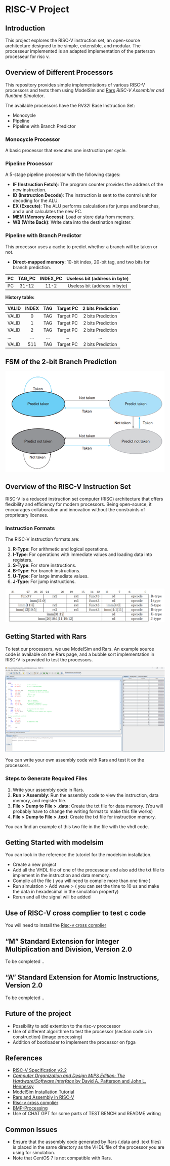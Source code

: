 # RISC-V Project

## Introduction

This project explores the RISC-V instruction set, an open-source architecture designed to be simple, extensible, and modular. The processeur implemented is an adapted implementation of the parterson processeur for risc v. 

## Overview of Different Processors

This repository provides simple implementations of various RISC-V processors and tests them using ModelSim and [Rars](https://github.com/TheThirdOne/rars) _RISC-V Assembler and Runtime Simulator_.

The available processors have the RV32I Base Instruction Set:
- Monocycle
- Pipeline
- Pipeline with Branch Predictor

### Monocycle Processor

A basic processor that executes one instruction per cycle.

### Pipeline Processor

A 5-stage pipeline processor with the following stages:

- **IF (Instruction Fetch)**: The program counter provides the address of the new instruction.
- **ID (Instruction Decode)**: The instruction is sent to the control unit for decoding for the ALU.
- **EX (Execute)**: The ALU performs calculations for jumps and branches, and a unit calculates the new PC.
- **MEM (Memory Access)**: Load or store data from memory.
- **WB (Write Back)**: Write data into the destination register.

### Pipeline with Branch Predictor

This processor uses a cache to predict whether a branch will be taken or not.

- **Direct-mapped memory**: 10-bit index, 20-bit tag, and two bits for branch prediction.

| PC       | TAG_PC | INDEX_PC | Useless bit (address in byte) |
|:---------|:------:|:--------:|:-----------------------------:|
| PC       | 31-12  |  11-2    | Useless bit (address in byte) |

**History table:**

| VALID | INDEX | TAG | Target PC | 2 bits Prediction |
|:------|:-----:|:---:|:---------:|:-----------------:|
| VALID | 0     | TAG | Target PC | 2 bits Prediction |
| VALID | 1     | TAG | Target PC | 2 bits Prediction |
| VALID | 2     | TAG | Target PC | 2 bits Prediction |
| ...   | ...   | ... | ...       | ...               |
| VALID | 511   | TAG | Target PC | 2 bits Prediction |

## FSM of the 2-bit Branch Prediction

![Schematic of the 2-bit predictor](https://github.com/RISCeirb/Risc-v-processor/blob/main/Picture/2%20bit%20predictor.png)

## Overview of the RISC-V Instruction Set

RISC-V is a reduced instruction set computer (RISC) architecture that offers flexibility and efficiency for modern processors. Being open-source, it encourages collaboration and innovation without the constraints of proprietary licenses.

### Instruction Formats

The RISC-V instruction formats are:

1. **R-Type**: For arithmetic and logical operations.
2. **I-Type**: For operations with immediate values and loading data into registers.
3. **S-Type**: For store instructions.
4. **B-Type**: For branch instructions.
5. **U-Type**: For large immediate values.
6. **J-Type**: For jump instructions.

![Instruction format](https://github.com/RISCeirb/Risc-v-processor/blob/main/Picture/Instruction%20type.png)

## Getting Started with Rars

To test our processors, we use ModelSim and Rars. An example source code is available on the Rars page, and a bubble sort implementation in RISC-V is provided to test the processors.

![Rars](https://github.com/RISCeirb/Risc-v-processor/blob/main/Picture/RARS%20image.png)

You can write your own assembly code with Rars and test it on the processors.

### Steps to Generate Required Files

1. Write your assembly code in Rars.
2. **Run > Assembly**: Run the assembly code to view the instruction, data memory, and register file.
3. **File > Dump to File > .data**: Create the txt file for data memory. (You will probably have to change the writing format to make this file works)
4. **File > Dump to File > .text**: Create the txt file for instruction memory.

You can find an example of this two file in the file with the vhdl code.

## Getting Started with modelsim

You can look in the reference the tutoriel for the modelsim installation.

- Create a new project
- Add all the VHDL file of one of the processeur and also add the txt file to implement in the instruction and data memory.
- Compile all the file ( you will need to compile more than one time )
- Run simulation > Add wave >  ( you can set the time to 10 us and make the data in hexadecimal in the simulation property)
- Rerun and all the signal will be added

## Use of RISC-V cross complier to test c code 

You will need to install the [Risc-v cross complier](https://github.com/riscv-collab/riscv-gnu-toolchain)

## “M” Standard Extension for Integer Multiplication and Division, Version 2.0

To be completed ..

## “A” Standard Extension for Atomic Instructions, Version 2.0

To be completed ..

## Future of the project

- Possibility to add extention to the risc-v proccessor
- Use of different algorithme to test the processor (section code c in construction) (image processing)
- Addition of bootloader to implement the processor on fpga


## References

- [RISC-V Specification v2.2](https://riscv.org/wp-content/uploads/2017/05/riscv-spec-v2.2.pdf)
- [*Computer Organization and Design MIPS Edition: The Hardware/Software Interface* by David A. Patterson and John L. Hennessy ](https://theswissbay.ch/pdf/Books/Computer%20science/Computer%20Organization%20and%20Design-%20The%20HW_SW%20Inteface%205th%20edition%20-%20David%20A.%20Patterson%20%26%20John%20L.%20Hennessy.pdf)
- [ModelSim Installation Tutorial](https://www.youtube.com/watch?v=Ubcm996KKhU)
- [Rars and Assembly in RISC-V](https://github.com/darnuria/esgi-riscv)
- [Risc-v cross complier](https://github.com/riscv-collab/riscv-gnu-toolchain)
- [BMP-Processing](https://stackoverflow.com/questions/54173733/convert-rgb-to-grayscale-in-bare-c)
- Use of CHAT GPT for some parts of TEST BENCH and README writing

## Common Issues

- Ensure that the assembly code generated by Rars (.data and .text files) is placed in the same directory as the VHDL file of the processor you are using for simulation.
- Note that CentOS 7 is not compatible with Rars.
